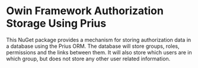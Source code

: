 # Owin Framework Authorization Storage Using Prius
This NuGet package provides a mechanism for storing authorization data in a database 
using the Prius ORM. The database will store groups, roles, permissions and the links
between them. It will also store which users are in which group, but does not store
any other user related information.
